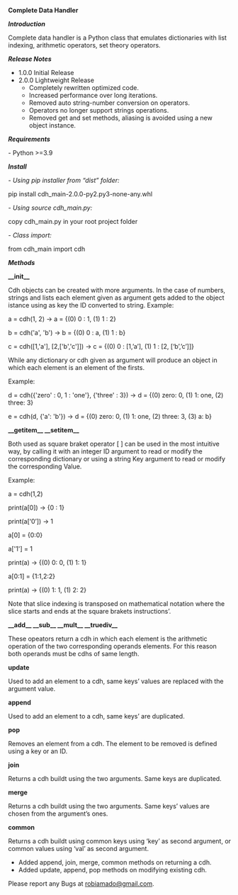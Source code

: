 **Complete Data Handler**

***Introduction***

Complete data handler is a Python class that emulates dictionaries with list indexing, arithmetic operators, set theory operators.

***Release Notes***

- 1.0.0 Initial Release
- 2.0.0 Lightweight Release
  - Completely rewritten optimized code.
  - Increased performance over long iterations.
  - Removed auto string-number conversion on operators.
  - Operators no longer support strings operations.
  - Removed get and set methods, aliasing is avoided using a new object instance.

***Requirements***

\- Python >=3.9

***Install***

*- Using pip installer from “dist” folder:*

pip install cdh\_main-2.0.0-py2.py3-none-any.whl

*- Using source cdh\_main.py:*

copy cdh\_main.py in your root project folder

*-  Class import:*

from cdh\_main import cdh

***Methods***

**\_\_init\_\_**

Cdh objects can be created with more arguments. In the case of numbers, strings and lists each element given as argument gets added to the object istance using as key the ID converted to string. Example:

a = cdh(1, 2) → a = {(0) 0 : 1, (1) 1 : 2}

b = cdh('a', 'b') → b = {(0) 0 : a, (1) 1 : b}

c = cdh([1,'a'], [2,['b','c']]) → c = {(0) 0 : [1,’a’], (1) 1 : [2, [‘b’,’c’]]}


While any dictionary or cdh given as argument will produce an object in which each element is an element of the firsts. 

Example:

d = cdh({'zero' : 0, 1 : 'one'}, {'three' : 3}) → d = {(0) zero: 0, (1) 1: one, (2) three: 3}

e = cdh(d, {'a': 'b'}) → d = {(0) zero: 0, (1) 1: one, (2) three: 3, (3) a: b}

**\_\_getitem\_\_   \_\_setitem\_\_**

Both used as square braket operator [ ] can be used in the most intuitive way, by calling it with an integer ID argument to read or modify the corresponding dictionary or using a string Key argument to read or modify the corresponding Value.

Example:

a = cdh(1,2)

print(a[0]) → {0 : 1}

print(a[‘0’]) → 1

a[0] = {0:0}

a['1'] = 1

print(a) → {(0) 0: 0, (1) 1: 1}

a[0:1] = {1:1,2:2}

print(a) → {(0) 1: 1, (1) 2: 2}

Note that slice indexing is transposed on mathematical notation where the slice starts and ends at the square brakets instructions’.

**\_\_add\_\_	\_\_sub\_\_	\_\_mult\_\_	\_\_truediv\_\_**

These opeators return a cdh in which each element is the arithmetic operation of the two corresponding operands elements. For this reason both operands must be cdhs of same length.

**update**

Used to add an element to a cdh, same keys’ values are replaced with the argument value.

**append**

Used to add an element to a cdh, same keys’ are duplicated.

**pop**

Removes an element from a cdh. The element to be removed is defined using a key or an ID.

**join**

Returns a cdh buildt using the two arguments. Same keys are duplicated.

**merge**

Returns a cdh buildt using the two arguments. Same keys’ values are chosen from the argument’s ones.

**common**

Returns a cdh buildt using common keys using ‘key’ as second argument, or common values using ‘val’ as second argument.
  - Added append, join, merge, common methods on returning a cdh.
  - Added update, append, pop methods on modifying existing cdh.


Please report any Bugs at robiamado@gmail.com.
